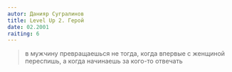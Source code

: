 ```yaml
---
autor: Данияр Сугралинов
title: Level Up 2. Герой
date: 02.2001
raiting: 6
---
```

> в мужчину превращаешься не тогда, когда впервые с женщиной переспишь, а когда начинаешь за кого-то отвечать